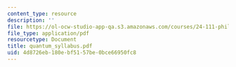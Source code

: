 ```yaml
---
content_type: resource
description: ''
file: https://ol-ocw-studio-app-qa.s3.amazonaws.com/courses/24-111-philosophy-of-quantum-mechanics-spring-2005/4d8726eb180ebf5157be0bce66950fc8_quantum_syllabus.pdf
file_type: application/pdf
resourcetype: Document
title: quantum_syllabus.pdf
uid: 4d8726eb-180e-bf51-57be-0bce66950fc8
---
```

